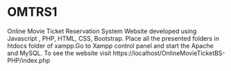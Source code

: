 # OMTRS1
Online Movie Ticket Reservation System Website developed using Javascript , PHP, HTML, CSS, Bootstrap. Place all the presented folders in htdocs folder of xampp.Go to Xampp control panel and start the Apache and MySQL. To see the website visit https://localhost/OnlineMovieTicketBS-PHP/index.php
